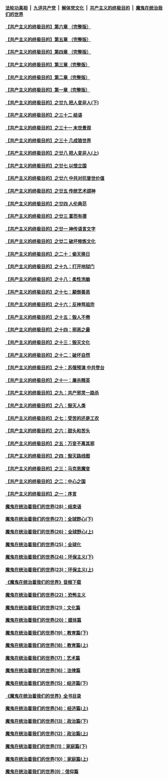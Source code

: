 ####  [法轮功真相](../../../../basic/blob/master/README.md?t=04302331) &nbsp;|&nbsp; [九评共产党](../../../../9ping.md/blob/master/README.md?t=04302331) &nbsp;|&nbsp; [解体党文化](../../../../jtdwh.md/blob/master/README.md?t=04302331)  &nbsp;|&nbsp; [共产主义的终极目的](../../../../gczydzjmd.md/blob/master/README.md?t=04302331) &nbsp;|&nbsp; [魔鬼在统治我们的世界](../../../../mgztzwmdsj.md/blob/master/README.md?t=04302331) 

#### [【共产主义的终极目的】第六章 （完整版）](../pages/nsc422/n11428913.md?t=04302331) 

#### [【共产主义的终极目的】第五章 （完整版）](../pages/nsc422/n11428912.md?t=04302331) 

#### [【共产主义的终极目的】第四章 （完整版）](../pages/nsc422/n11428907.md?t=04302331) 

#### [【共产主义的终极目的】第三章（完整版）](../pages/nsc422/n11428848.md?t=04302331) 

#### [【共产主义的终极目的】第二章（完整版）](../pages/nsc422/n11428831.md?t=04302331) 

#### [【共产主义的终极目的】第一章（完整版）](../pages/nsc422/n11417651.md?t=04302331) 

#### [【共产主义的终极目的】之廿九 把人变非人(下)](../pages/nsc422/n11344140.md?t=04302331) 

#### [【共产主义的终极目的】之三十二 结语](../pages/nsc422/n11360535.md?t=04302331) 

#### [【共产主义的终极目的】之三十一 末世景观](../pages/nsc422/n11351129.md?t=04302331) 

#### [【共产主义的终极目的】之三十 几成狼世界](../pages/nsc422/n11348280.md?t=04302331) 

#### [【共产主义的终极目的】之廿八 把人变非人(上)](../pages/nsc422/n11340492.md?t=04302331) 

#### [【共产主义的终极目的】之廿七 以恨立国](../pages/nsc422/n11336944.md?t=04302331) 

#### [【共产主义的终极目的】之廿六 中共对抗普世价值](../pages/nsc422/n11324785.md?t=04302331) 

#### [【共产主义的终极目的】之廿五 传统艺术颂神](../pages/nsc422/n11296396.md?t=04302331) 

#### [【共产主义的终极目的】之廿四 人伦典范](../pages/nsc422/n11296397.md?t=04302331) 

#### [【共产主义的终极目的】之廿三 富而有德](../pages/nsc422/n11283598.md?t=04302331) 

#### [【共产主义的终极目的】之廿一 神传语言文字](../pages/nsc422/n11263265.md?t=04302331) 

#### [【共产主义的终极目的】之廿二 破坏修炼文化](../pages/nsc422/n11245728.md?t=04302331) 

#### [【共产主义的终极目的】之二十：偷天换日](../pages/nsc422/n11238846.md?t=04302331) 

#### [【共产主义的终极目的】之十九：打开地狱门](../pages/nsc422/n11206376.md?t=04302331) 

#### [【共产主义的终极目的】之十八：柔性洗脑](../pages/nsc422/n11199994.md?t=04302331) 

#### [【共产主义的终极目的】之十七：颠倒善恶](../pages/nsc422/n11179782.md?t=04302331) 

#### [【共产主义的终极目的】之十六：反神骂祖宗](../pages/nsc422/n11166798.md?t=04302331) 

#### [【共产主义的终极目的】之十五：毁人不倦](../pages/nsc422/n11166792.md?t=04302331) 

#### [【共产主义的终极目的】之十四：邪恶之最](../pages/nsc422/n11150249.md?t=04302331) 

#### [【共产主义的终极目的】之十三：毁灭文化](../pages/nsc422/n11135227.md?t=04302331) 

#### [【共产主义的终极目的】之十二：破坏自然](../pages/nsc422/n11135214.md?t=04302331) 

#### [【共产主义的终极目的】之十：苏俄预演 中共登台](../pages/nsc422/n11118424.md?t=04302331) 

#### [【共产主义的终极目的】之十一：屠杀精英](../pages/nsc422/n11118442.md?t=04302331) 

#### [【共产主义的终极目的】之九：共产邪灵一路杀](../pages/nsc422/n11114139.md?t=04302331) 

#### [【共产主义的终极目的】之八：毁灭人类](../pages/nsc422/n11108503.md?t=04302331) 

#### [【共产主义的终极目的】之七：受苦的还是工农](../pages/nsc422/n11101809.md?t=04302331) 

#### [【共产主义的终极目的】之六：甜头和苦头](../pages/nsc422/n11096971.md?t=04302331) 

#### [【共产主义的终极目的】之五：万变不离其邪](../pages/nsc422/n11091285.md?t=04302331) 

#### [【共产主义的终极目的】之四：毁灭路线图](../pages/nsc422/n11086284.md?t=04302331) 

#### [【共产主义的终极目的】之三：马克思魔变](../pages/nsc422/n11061941.md?t=04302331) 

#### [【共产主义的终极目的】之二：中心之国](../pages/nsc422/n11047728.md?t=04302331) 

#### [【共产主义的终极目的】之一：序言](../pages/nsc422/n11086077.md?t=04302331) 

#### [魔鬼在统治着我们的世界(28)：结束语](../pages/nsc422/n10936246.md?t=04302331) 

#### [魔鬼在统治着我们的世界(27)：全球野心(下)](../pages/nsc422/n10928319.md?t=04302331) 

#### [魔鬼在统治着我们的世界(26)：全球野心(上)](../pages/nsc422/n10900318.md?t=04302331) 

#### [魔鬼在统治着我们的世界(25)：全球化](../pages/nsc422/n10788205.md?t=04302331) 

#### [魔鬼在统治着我们的世界(24)：环保主义(下)](../pages/nsc422/n10695307.md?t=04302331) 

#### [魔鬼在统治着我们的世界(23)：环保主义(上)](../pages/nsc422/n10688613.md?t=04302331) 

#### [《魔鬼在统治着我们的世界》音频下载](../pages/nsc422/n10635553.md?t=04302331) 

#### [魔鬼在统治着我们的世界(22)：恐怖主义](../pages/nsc422/n10614727.md?t=04302331) 

#### [魔鬼在统治着我们的世界(21)：文化篇](../pages/nsc422/n10597706.md?t=04302331) 

#### [魔鬼在统治着我们的世界(20)：媒体篇](../pages/nsc422/n10586579.md?t=04302331) 

#### [魔鬼在统治着我们的世界(19)：教育篇(下)](../pages/nsc422/n10564808.md?t=04302331) 

#### [魔鬼在统治着我们的世界(18)：教育篇(上)](../pages/nsc422/n10526970.md?t=04302331) 

#### [魔鬼在统治着我们的世界(17)：艺术篇](../pages/nsc422/n10499093.md?t=04302331) 

#### [魔鬼在统治着我们的世界(16)：法律篇](../pages/nsc422/n10485969.md?t=04302331) 

#### [魔鬼在统治着我们的世界(15)：经济篇(下)](../pages/nsc422/n10469975.md?t=04302331) 

#### [《魔鬼在统治着我们的世界》全书目录](../pages/nsc422/n10464261.md?t=04302331) 

#### [魔鬼在统治着我们的世界(14)：经济篇(上)](../pages/nsc422/n10457370.md?t=04302331) 

#### [魔鬼在统治着我们的世界(13)：政治篇(下)](../pages/nsc422/n10448270.md?t=04302331) 

#### [魔鬼在统治着我们的世界(12)：政治篇(上)](../pages/nsc422/n10444576.md?t=04302331) 

#### [魔鬼在统治着我们的世界(11)：家庭篇(下)](../pages/nsc422/n10440961.md?t=04302331) 

#### [魔鬼在统治着我们的世界(10)：家庭篇(上)](../pages/nsc422/n10435448.md?t=04302331) 

#### [魔鬼在统治着我们的世界(9)：信仰篇](../pages/nsc422/n10432159.md?t=04302331) 


